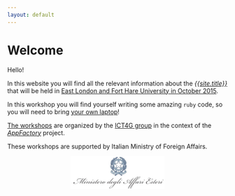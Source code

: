 ```yaml
---
layout: default
---
```


# Welcome

Hello!

In this website you will find all the relevant information about the [*{{site.title}}*](course) that will be held in [East London and Fort Hare University in October 2015](where-and-when).

In this workshop you will find yourself writing some amazing `ruby` code, so you will need to bring [your own laptop](prereq)!

[The workshops](about) are organized by the [ICT4G group](http://ict4g.org) in the context of the *[AppFactory](http://ict4g.org/home/projects)* project.

These workshops are supported by Italian Ministry of Foreign Affairs.

<div style="text-align: center">
  <img src="images/logo-MAE.jpg" height="75" />
</div>